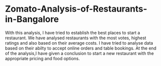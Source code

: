 # Zomato-Analysis-of-Restaurants-in-Bangalore
With this analysis, I have tried to establish the best places to start a restaurant. We have analysed restaurants with the most votes, highest ratings and also based on their average costs.
I have tried to analyse data based on their abilty to accept online orders and table bookings. At the end of the analysis,I have given a conclusion to start a new restaurant with the appropriate pricing and food options.
